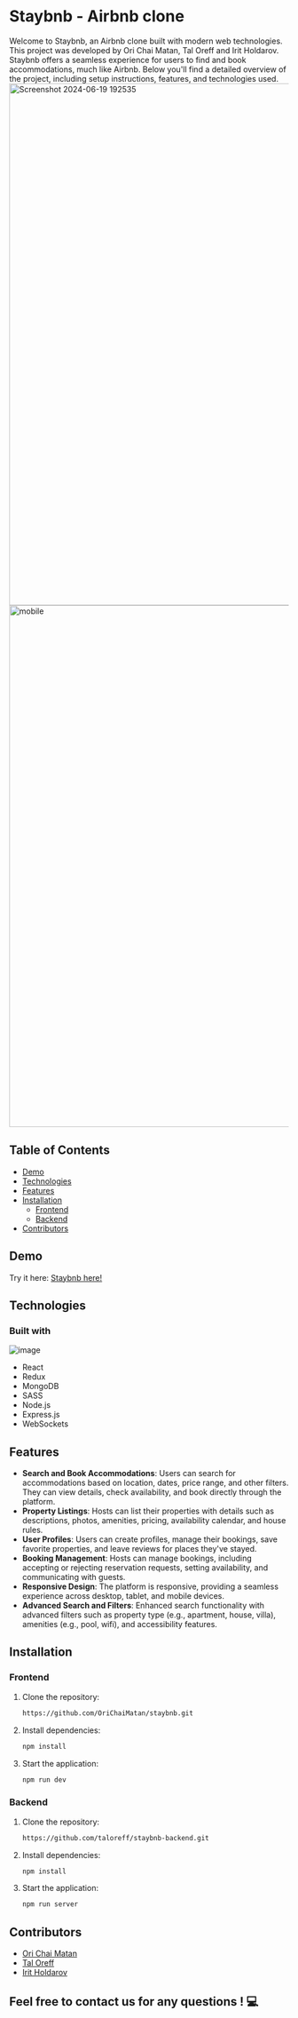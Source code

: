 # Staybnb - Airbnb clone
Welcome to Staybnb, an Airbnb clone built with modern web technologies. This project was developed by Ori Chai Matan, Tal Oreff and Irit Holdarov. Staybnb offers a seamless experience for users to find and book accommodations, much like Airbnb. Below you'll find a detailed overview of the project, including setup instructions, features, and technologies used.
<img width="940" alt="Screenshot 2024-06-19 192535" src="https://github.com/OriChaiMatan/staybnb/assets/148446359/6f76ae9e-4cb5-4c68-b21b-b12ca838c5bc">
<img width="940" alt="mobile" src="https://github.com/OriChaiMatan/staybnb/assets/148446359/a516c076-3b00-412b-87f3-77ffb9162cd7">
## Table of Contents
- [Demo](#demo)
- [Technologies](#technologies)
- [Features](#features)
- [Installation](#installation)
  - [Frontend](#frontend)
  - [Backend](#backend)
- [Contributors](#contributors)
## Demo
Try it here: [Staybnb here!](https://staybnb-backend.onrender.com/?price_min=50&price_max=3500)
## Technologies
   ### Built with
  ![image](https://github.com/OriChaiMatan/staybnb/assets/148446359/1a089c8a-1f45-4d41-8bf0-ea206098f4f5)
- React
- Redux
- MongoDB
- SASS
- Node.js
- Express.js
- WebSockets
## Features
- **Search and Book Accommodations**: Users can search for accommodations based on location, dates, price range, and other filters. They can view details, check availability, and book directly through the platform.
- **Property Listings**: Hosts can list their properties with details such as descriptions, photos, amenities, pricing, availability calendar, and house rules.
- **User Profiles**: Users can create profiles, manage their bookings, save favorite properties, and leave reviews for places they've stayed.
- **Booking Management**: Hosts can manage bookings, including accepting or rejecting reservation requests, setting availability, and communicating with guests.
- **Responsive Design**: The platform is responsive, providing a seamless experience across desktop, tablet, and mobile devices.
- **Advanced Search and Filters**: Enhanced search functionality with advanced filters such as property type (e.g., apartment, house, villa), amenities (e.g., pool, wifi), and accessibility features.
## Installation
  ### Frontend
1. Clone the repository:
   ```bash
   https://github.com/OriChaiMatan/staybnb.git

2. Install dependencies:
   ```bash
   npm install

3. Start the application:
   ```bash
   npm run dev
### Backend
1. Clone the repository:
   ```bash
   https://github.com/taloreff/staybnb-backend.git

2. Install dependencies:
   ```bash
   npm install

3. Start the application:
   ```bash
   npm run server
## Contributors
- [Ori Chai Matan](https://github.com/OriChaiMatan)
- [Tal Oreff](https://github.com/taloreff)
- [Irit Holdarov](https://github.com/Irit-Holdarov)
## Feel free to contact us for any questions ! 💻
   
